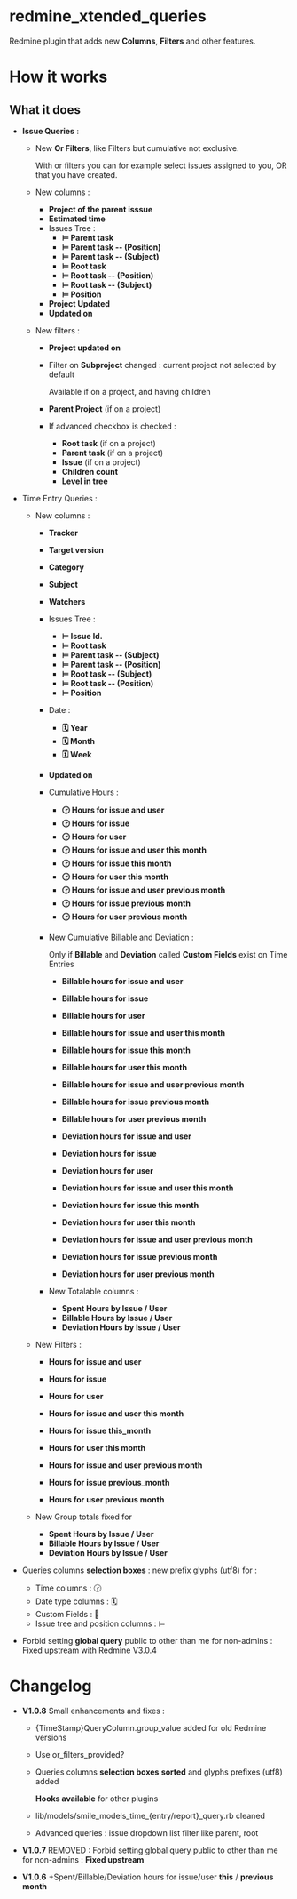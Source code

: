 redmine_xtended_queries
=======================


Redmine plugin that adds new **Columns**, **Filters** and other features.

# How it works

## What it does

* **Issue Queries** :

  * New **Or Filters**, like Filters but cumulative not exclusive.

    With or filters you can for example select issues assigned to you, OR that you have created.

  * New columns :
    * **Project of the parent isssue**
    * **Estimated time**
    * Issues Tree :
      * **⊨ Parent task**
      * **⊨ Parent task -- (Position)**
      * **⊨ Parent task -- (Subject)**
      * **⊨ Root task**
      * **⊨ Root task -- (Position)**
      * **⊨ Root task -- (Subject)**
      * **⊨ Position**
    * **Project Updated**
    * **Updated on**

  * New filters :
    * **Project updated on**
    * Filter on **Subproject** changed : current project not selected by default

      Available if on a project, and having children

    * **Parent Project** (if on a project)
    * If advanced checkbox is checked :
      * **Root task** (if on a project)
      * **Parent task** (if on a project)
      * **Issue** (if on a project)
      * **Children count**
      * **Level in tree**

* Time Entry Queries :
  * New columns :
    * **Tracker**
    * **Target version**
    * **Category**
    * **Subject**
    * **Watchers**
    * Issues Tree :
      * **⊨ Issue Id.**
      * **⊨ Root task**
      * **⊨ Parent task -- (Subject)**
      * **⊨ Parent task -- (Position)**
      * **⊨ Root task -- (Subject)**
      * **⊨ Root task -- (Position)**
      * **⊨ Position**
    * Date :
      * **🗓 Year**
      * **🗓 Month**
      * **🗓 Week**
    * **Updated on**
    * Cumulative Hours :
      * **🕝 Hours for issue and user**
      * **🕝 Hours for issue**
      * **🕝 Hours for user**
      * **🕝 Hours for issue and user this month**
      * **🕝 Hours for issue this month**
      * **🕝 Hours for user this month**
      * **🕝 Hours for issue and user previous month**
      * **🕝 Hours for issue previous month**
      * **🕝 Hours for user previous month**
    * New Cumulative Billable and Deviation :

      Only if **Billable** and **Deviation** called **Custom Fields** exist on Time Entries

      * **Billable hours for issue and user**
      * **Billable hours for issue**
      * **Billable hours for user**
      * **Billable hours for issue and user this month**
      * **Billable hours for issue this month**
      * **Billable hours for user this month**
      * **Billable hours for issue and user previous month**
      * **Billable hours for issue previous month**
      * **Billable hours for user previous month**

      * **Deviation hours for issue and user**
      * **Deviation hours for issue**
      * **Deviation hours for user**
      * **Deviation hours for issue and user this month**
      * **Deviation hours for issue this month**
      * **Deviation hours for user this month**
      * **Deviation hours for issue and user previous month**
      * **Deviation hours for issue previous month**
      * **Deviation hours for user previous month**
    * New Totalable columns :
      * **Spent Hours by Issue / User**
      * **Billable Hours by Issue / User**
      * **Deviation Hours by Issue / User**

  * New Filters :
    * **Hours for issue and user**
    * **Hours for issue**
    * **Hours for user**

    * **Hours for issue and user this month**
    * **Hours for issue this_month**
    * **Hours for user this month**

    * **Hours for issue and user previous month**
    * **Hours for issue previous_month**
    * **Hours for user previous month**

  * New Group totals fixed for
    * **Spent Hours by Issue / User**
    * **Billable Hours by Issue / User**
    * **Deviation Hours by Issue / User**

* Queries columns **selection boxes** : new prefix glyphs (utf8) for :
  * Time columns : 🕝
  * Date type columns : 🗓
  * Custom Fields : 🔧
  * Issue tree and position columns : ⊨

* Forbid setting **global query** public to other than me for non-admins : Fixed upstream with Redmine V3.0.4

# Changelog

* **V1.0.8** Small enhancements and fixes :

  * {TimeStamp}QueryColumn.group_value added for old Redmine versions

  * Use or_filters_provided?

  * Queries columns **selection boxes** **sorted** and glyphs prefixes (utf8) added

    **Hooks available** for other plugins

  * lib/models/smile_models_time_{entry/report}_query.rb cleaned
  * Advanced queries : issue dropdown list filter like parent, root

* **V1.0.7** REMOVED : Forbid setting global query public to other than me for non-admins : **Fixed upstream**

* **V1.0.6** +Spent/Billable/Deviation hours for issue/user **this** / **previous month**
